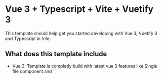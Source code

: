 # Vue 3 + Typescript + Vite + Vuetify 3

This template should help get you started developing with Vue 3, Vuetify 3 and Typescript in Vite.

## What does this template include
- Vue 3: Template is completly build with latest vue 3 features like Single file component and <script setup> mode which makes your code much more clean and readable.
Router, Directives, Middlewares and Mixins are all configured and prebuilt in to the template.
  
- Typescript: The whole project is written with typescipt ES6 modular form, which is great as it's the new trend and most of the libraries are starting to migrate/support modular form (Ex: Firebase).
  
- Vite: The project is built on top of vite, which have boosted everything from server-start up to production bundle. You can't describe how amazing vite is here in one line so i recommend reading this official article from Vite to know more about it https://vitejs.dev/guide/why.html.
  
- Vuetify 3: Alpha version of Vuetify 3 is available and is completly configured including custom themes and colors.
  
- SCSS: Sass is configured and is integrated to work globally and inside local components, it is integrated with vuetify as well.
  
- Vuex Store: Store is configured with module form that supports multiple versions of stores with dfferent names, as it is more efficient for medium and big projects.
  
## Coming next
- The template will be updated frequently, adding more important plugins and configurations in to it.

